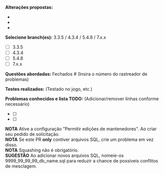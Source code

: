 [//]: # (***************************************************************)
[//]: # (** NÃO ELIMINE ESTE MODELO SEU NEGÓCIO SERÁ FECHADO ***********)
[//]: # (***************************************************************)

**Alterações propostas:**

-  
-  
-  

**Selecione branch(es):** 3.3.5 / 4.3.4 / 5.4.8 / 7.x.x

- [ ] 3.3.5
- [ ] 4.3.4
- [ ] 5.4.8
- [ ] 7.x.x

**Questões abordadas:** Fechados #  (Insira o número do rastreador de problemas)


**Testes realizados:** (Testado no jogo, etc.)


**Problemas conhecidos e lista TODO:** (Adicionar/remover linhas conforme necessário)

- [ ] 
- [ ] 

**NOTA** Ative a configuração "Permitir edições de mantenedores". Ao criar seu pedido de solicitação.  
**NOTA** Se este PR __only__ contiver arquivos SQL, crie um problema em vez disso.  
**NOTA** Squashing não é obrigatório.  
**SUGESTÃO** Ao adicionar novos arquivos SQL, nomeie-os 9999_99_99_99_db_name.sql para reduzir a chance de possíveis conflitos de mesclagem.
